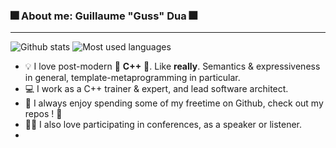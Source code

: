 ### :fireworks: About me: Guillaume "Guss" Dua :fireworks:
---

![Github stats](https://github-readme-stats.vercel.app/api?username=guillaumedua&show_icons=true&theme=tokyonight)
![Most used languages](https://github-readme-stats.vercel.app/api/top-langs/?username=guillaumedua&layout=compact&theme=tokyonight)

- :bulb: I love post-modern :star2: **C++** :star2:. Like **really**. Semantics & expressiveness in general, template-metaprogramming in particular.
- :computer: I work as a C++ trainer & expert, and lead software architect.
- :stars: I always enjoy spending some of my freetime on Github, check out my repos ! :sparkling_heart:
- :microphone::raising_hand: I also love participating in conferences, as a speaker or listener. 
- 
<!--
**GuillaumeDua/guillaumedua** is a ✨ _special_ ✨ repository because its `README.md` (this file) appears on your GitHub profile.

Here are some ideas to get you started:

- 🔭 I’m currently working on ...
- 🌱 I’m currently learning ...
- 👯 I’m looking to collaborate on ...
- 🤔 I’m looking for help with ...
- 💬 Ask me about ...
- 📫 How to reach me: ...
- 😄 Pronouns: ...
- ⚡ Fun fact: ...
-->
